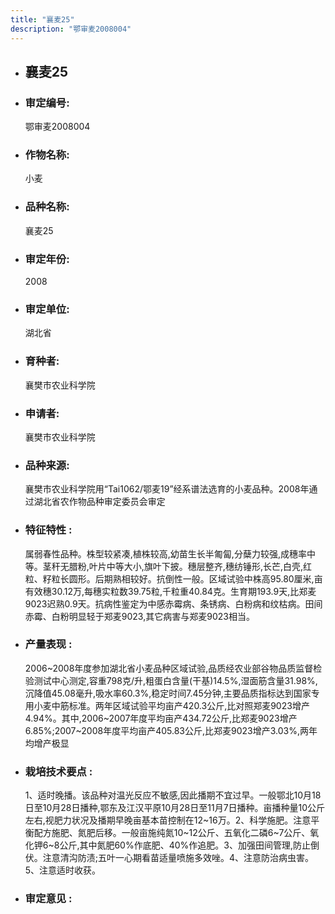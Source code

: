 ```yaml
---
title: "襄麦25"
description: "鄂审麦2008004"
---
```

* ## 襄麦25
* ###  审定编号:  
   鄂审麦2008004

*  ### 作物名称:  
   小麦

*   ###  品种名称: 
    襄麦25

*   ### 审定年份: 
    2008

*   ### 审定单位:  
    湖北省

*   ### 育种者:  
    襄樊市农业科学院

*   ### 申请者:  
    襄樊市农业科学院

*   ### 品种来源:  
    襄樊市农业科学院用“Tai1062/鄂麦19”经系谱法选育的小麦品种。2008年通过湖北省农作物品种审定委员会审定

*   ### 特征特性 : 
    属弱春性品种。株型较紧凑,植株较高,幼苗生长半匍匐,分蘖力较强,成穗率中等。茎秆无腊粉,叶片中等大小,旗叶下披。穗层整齐,穗纺锤形,长芒,白壳,红粒、籽粒长圆形。后期熟相较好。抗倒性一般。区域试验中株高95.80厘米,亩有效穗30.12万,每穗实粒数39.75粒,千粒重40.84克。生育期193.9天,比郑麦9023迟熟0.9天。抗病性鉴定为中感赤霉病、条锈病、白粉病和纹枯病。田间赤霉、白粉明显轻于郑麦9023,其它病害与郑麦9023相当。

*   ### 产量表现 : 
    2006~2008年度参加湖北省小麦品种区域试验,品质经农业部谷物品质监督检验测试中心测定,容重798克/升,粗蛋白含量(干基)14.5%,湿面筋含量31.98%,沉降值45.08毫升,吸水率60.3%,稳定时间7.45分钟,主要品质指标达到国家专用小麦中筋标准。两年区域试验平均亩产420.3公斤,比对照郑麦9023增产4.94%。其中,2006~2007年度平均亩产434.72公斤,比郑麦9023增产6.85%;2007~2008年度平均亩产405.83公斤,比郑麦9023增产3.03%,两年均增产极显

*   ### 栽培技术要点 : 
    1、适时晚播。该品种对温光反应不敏感,因此播期不宜过早。一般鄂北10月18日至10月28日播种,鄂东及江汉平原10月28日至11月7日播种。亩播种量10公斤左右,视肥力状况及播期早晚亩基本苗控制在12~16万。2、科学施肥。注意平衡配方施肥、氮肥后移。一般亩施纯氮10~12公斤、五氧化二磷6~7公斤、氧化钾6~8公斤,其中氮肥60%作底肥、40%作追肥。3、加强田间管理,防止倒伏。注意清沟防渍;五叶一心期看苗适量喷施多效唑。4、注意防治病虫害。5、注意适时收获。

*   ### 审定意见 : 
    
